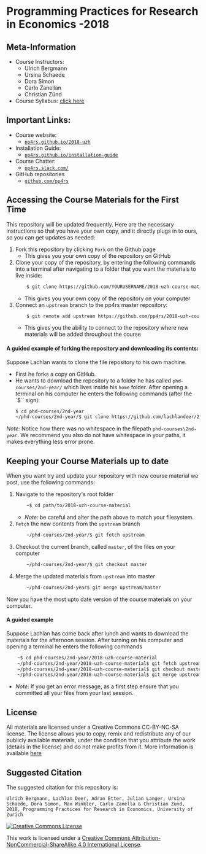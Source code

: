# Programming Practices for Research in Economics -2018

## Meta-Information

*   Course Instructors:
	* Ulrich Bergmann
    * Ursina Schaede
    * Dora Simon
    * Carlo Zanellan
    * Christian Zünd
*   Course Syllabus: [click here](https://pp4rs.github.io/2018-uzh/schedule/)

## Important Links:

* Course website:
    * [`pp4rs.github.io/2018-uzh`](https://pp4rs.github.io/2018-uzh)
* Installation Guide:
    * [`pp4rs.github.io/installation-guide`](https://pp4rs.github.io/installation-guide)
* Course Chatter:
    * [`pp4rs.slack.com/`](pp4rs.slack.com/)
* GitHub repositories
    * [`github.com/pp4rs`](https://github.com/pp4rs)

## Accessing the Course Materials for the First Time

This repository will be updated frequently.
Here are the necessary instructions so that you have your own copy, and it directly plugs in to ours, so you can get updates as needed:

1. Fork this repository by clicking `Fork` on the Github page
    * This gives you your own copy of the repository on GitHub
2. Clone your copy of the repository, by entering the following commands into a terminal after navigating to a folder that you want the materials to live inside:
    ```bash
        $ git clone https://github.com/YOURUSERNAME/2018-uzh-course-material.git
    ```
    * This gives you your own copy of the repository on your computer
3. Connect an `upstream` branch to the pp4rs master repository:
    ```bash
        $ git remote add upstream https://github.com/pp4rs/2018-uzh-course-material.git
    ```
    * This gives you the ability to connect to the repository where new materials will be added throughout the course

#### A guided example of forking the repository and downloading its contents:

Suppose Lachlan wants to clone the file repository to his own machine.

* First he forks a copy on GitHub.
*  He wants to download the repository to a folder he has called `phd-courses/2nd-year/` which lives inside his `home` folder.
After opening a terminal on his computer he enters the following commands (after the `$`` sign):
    ```bash
    $ cd phd-courses/2nd-year
    ~/phd-courses/2nd-year/$ git clone https://github.com/lachlandeer/2018-uzh-course-material.git
    ```

*Note:* Notice how there was no whitespace in the filepath `phd-courses\2nd-year`.
We recommend you also do not have whitespace in your paths, it makes everything less error prone.

## Keeping your Course Materials up to date

When you want try and update your repository with new course material we post, use the following commands:

1. Navigate to the repository's root folder
    ```bash
        ~$ cd path/to/2018-uzh-course-material
    ```
    * *Note:* be careful and alter the path above to match your filesystem.
1. `Fetch` the new contents from the `upstream` branch
    ```bash
        ~/phd-courses/2nd-year/$ git fetch upstream
    ```
2. Checkout the current branch, called `master`, of the files on your computer
    ```bash
        ~/phd-courses/2nd-year/$ git checkout master
    ```
3. Merge the updated materials from `upstream` into master
    ```bash
        ~/phd-courses/2nd-year$ git merge upstream/master
    ```

Now you have the most upto date version of the course materials on your computer.


#### A guided example

Suppose Lachlan has come back after lunch and wants to download the materials for the afternoon session.
After turning on his computer and opening a terminal he enters the following commands

```bash
    ~$ cd phd-courses/2nd-year/2018-uzh-course-material
    ~/phd-courses/2nd-year/2018-uzh-course-material$ git fetch upstream
    ~/phd-courses/2nd-year/2018-uzh-course-material$ git checkout master
    ~/phd-courses/2nd-year/2018-uzh-course-material$ git merge upstream/master
```

* *Note:* If you get an error message, as a first step ensure that you committed all your files from your last session.


## License

All materials are licensed under a Creative Commons CC-BY-NC-SA license. The license allows you to copy, remix and redistribute any of our publicly available materials, under the condition that you attribute the work (details in the license) and do not make profits from it. More information is available [here](https://pp4rs.github.io/2018-uzh/license/)


## Suggested Citation

The suggested citation for this repository is:

```
Ulrich Bergmann, Lachlan Deer, Adran Etter, Julian Langer, Ursina Schaede, Dora Simon, Max Winkler, Carlo Zanella & Christian Zund, 2018, Programming Practices for Research in Economics, University of Zurich
```

<a rel="license" href="http://creativecommons.org/licenses/by-nc-sa/4.0/"><img alt="Creative Commons License" style="border-width:0" src="https://i.creativecommons.org/l/by-nc-sa/4.0/88x31.png" /></a><br />

This work is licensed under a <a rel="license" href="http://creativecommons.org/licenses/by-nc-sa/4.0/">Creative Commons Attribution-NonCommercial-ShareAlike 4.0 International License</a>.
